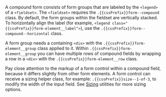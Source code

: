 A compound form consists of form groups that are labeled by the `<legend>` of a `<fieldset>`. The `<fieldset>` requires the `.{{cssPrefix}}form--compound` class. By default, the form groups within the fieldset are vertically stacked. To horizontally align the label (for example, `<legend class="{{cssPrefix}}form-element__label">`), use the `.{{cssPrefix}}form--compound--horizontal` class.

A form group needs a containing `<div>` with the `.{{cssPrefix}}form-element__group` class applied to it. Within `.{{cssPrefix}}form-element__group` you can have multiple rows of compound fields by wrapping a row in a `<div>` with the `.{{cssPrefix}}form-element__row` class.

Pay close attention to the markup of a form control within a compound field, because it differs slightly from other form elements. A form control can receive a sizing helper class, for example: `.{{cssPrefix}}size--1-of-3`, to modify the width of the input field. See [Sizing](/components/utilities/sizing) utilities for more sizing options.
